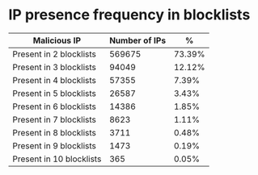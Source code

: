# IP presence frequency in blocklists
| Malicious IP | Number of IPs | % |
|----|----|----|
| Present in 2 blocklists | 569675 | 73.39% |
| Present in 3 blocklists | 94049 | 12.12% |
| Present in 4 blocklists | 57355 | 7.39% |
| Present in 5 blocklists | 26587 | 3.43% |
| Present in 6 blocklists | 14386 | 1.85% |
| Present in 7 blocklists | 8623 | 1.11% |
| Present in 8 blocklists | 3711 | 0.48% |
| Present in 9 blocklists | 1473 | 0.19% |
| Present in 10 blocklists | 365 | 0.05% |
